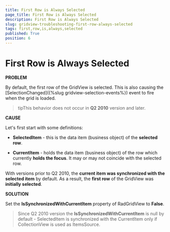 ```yaml
---
title: First Row is Always Selected
page_title: First Row is Always Selected
description: First Row is Always Selected
slug: gridview-troubleshooting-first-row-always-selected
tags: first,row,is,always,selected
published: True
position: 6
---
```


# First Row is Always Selected

__PROBLEM__

By default, the first row of the GridView is selected. This is also causing the [SelectionChanged]({%slug gridview-selection-events%}) event to fire when the grid is loaded. 

>tipThis behavior does not occur in __Q2 2010__ version and later. 

__CAUSE__

Let's first start with some definitions:

* __SelectedItem__ - this is the data item (business object) of the __selected row__. 

* __CurrentItem__ - holds the data item (business object) of the row which currently __holds the focus__. It may or may not coincide with the selected row.

With versions prior to Q2 2010, the __current item was synchronized with the selected item__ by default. As a result, the __first row__ of the GridView was __initially selected__.

__SOLUTION__

Set the __IsSynchronizedWithCurrentItem__ property of RadGridView to __False__.

>Since Q2 2010 version the __IsSynchronizedWithCurrentItem__ is null by default - SelectedItem is synchronized with the CurrentItem only if CollectionView is used as ItemsSource. 
